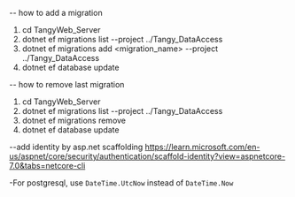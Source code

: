 ﻿-- how to add a migration
1. cd TangyWeb_Server
2. dotnet ef migrations list --project ../Tangy_DataAccess
3. dotnet ef migrations add <migration_name> --project ../Tangy_DataAccess
4. dotnet ef database update

-- how to remove last migration
1. cd TangyWeb_Server
2. dotnet ef migrations list --project ../Tangy_DataAccess
3. dotnet ef migrations remove
4. dotnet ef database update

--add identity by asp.net scaffolding
https://learn.microsoft.com/en-us/aspnet/core/security/authentication/scaffold-identity?view=aspnetcore-7.0&tabs=netcore-cli

-For postgresql,
use `DateTime.UtcNow` instead of `DateTime.Now`